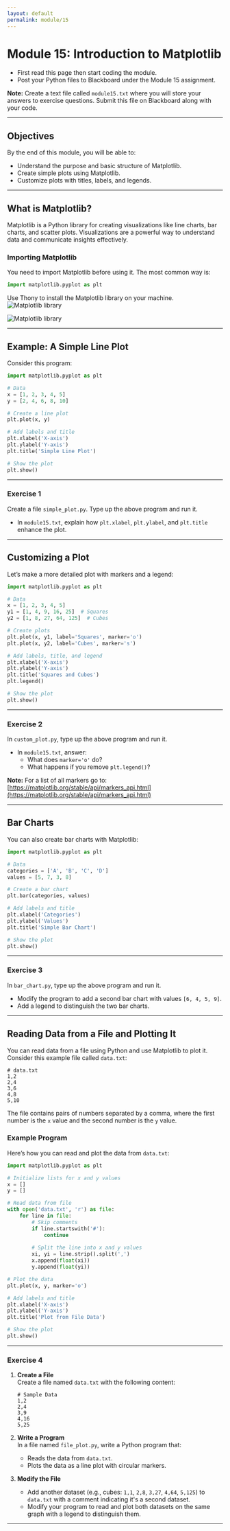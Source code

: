 ```yaml
---
layout: default  
permalink: module/15  
---
```


# Module 15: Introduction to Matplotlib

* First read this page then start coding the module.  
* Post your Python files to Blackboard under the Module 15 assignment.  

**Note:** Create a text file called `module15.txt` where you will store your answers to exercise questions. Submit this file on Blackboard along with your code.  

---

## Objectives

By the end of this module, you will be able to:  
* Understand the purpose and basic structure of Matplotlib.  
* Create simple plots using Matplotlib.  
* Customize plots with titles, labels, and legends.  

---

## What is Matplotlib?

Matplotlib is a Python library for creating visualizations like line charts, bar charts, and scatter plots. Visualizations are a powerful way to understand data and communicate insights effectively.

### Importing Matplotlib

You need to import Matplotlib before using it. The most common way is:

```python
import matplotlib.pyplot as plt
```

Use Thony to install the Matplotlib library on your machine.
![Matplotlib library](../images/Matplotlib1.png)

![Matplotlib library](../images/Matplotlib2.png)

---

## Example: A Simple Line Plot

Consider this program:

```python
import matplotlib.pyplot as plt

# Data
x = [1, 2, 3, 4, 5]
y = [2, 4, 6, 8, 10]

# Create a line plot
plt.plot(x, y)

# Add labels and title
plt.xlabel('X-axis')
plt.ylabel('Y-axis')
plt.title('Simple Line Plot')

# Show the plot
plt.show()
```

---

### **Exercise 1**  
Create a file `simple_plot.py`. Type up the above program and run it.  
- In `module15.txt`, explain how `plt.xlabel`, `plt.ylabel`, and `plt.title` enhance the plot.  

---

## Customizing a Plot

Let’s make a more detailed plot with markers and a legend:

```python
import matplotlib.pyplot as plt

# Data
x = [1, 2, 3, 4, 5]
y1 = [1, 4, 9, 16, 25]  # Squares
y2 = [1, 8, 27, 64, 125]  # Cubes

# Create plots
plt.plot(x, y1, label='Squares', marker='o')
plt.plot(x, y2, label='Cubes', marker='s')

# Add labels, title, and legend
plt.xlabel('X-axis')
plt.ylabel('Y-axis')
plt.title('Squares and Cubes')
plt.legend()

# Show the plot
plt.show()
```

---
### **Exercise 2**  
In `custom_plot.py`, type up the above program and run it.  
- In `module15.txt`, answer:
  - What does `marker='o'` do?  
  - What happens if you remove `plt.legend()`?  

**Note:** For a list of all markers go to: [https://matplotlib.org/stable/api/markers_api.html](https://matplotlib.org/stable/api/markers_api.html)

---

## Bar Charts

You can also create bar charts with Matplotlib:

```python
import matplotlib.pyplot as plt

# Data
categories = ['A', 'B', 'C', 'D']
values = [5, 7, 3, 8]

# Create a bar chart
plt.bar(categories, values)

# Add labels and title
plt.xlabel('Categories')
plt.ylabel('Values')
plt.title('Simple Bar Chart')

# Show the plot
plt.show()
```

---

### **Exercise 3**  
In `bar_chart.py`, type up the above program and run it.  
- Modify the program to add a second bar chart with values `[6, 4, 5, 9]`.  
- Add a legend to distinguish the two bar charts.  

---

## Reading Data from a File and Plotting It

You can read data from a file using Python and use Matplotlib to plot it. Consider this example file called `data.txt`:

```
# data.txt
1,2
2,4
3,6
4,8
5,10
```

The file contains pairs of numbers separated by a comma, where the first number is the `x` value and the second number is the `y` value.

### Example Program

Here’s how you can read and plot the data from `data.txt`:

```python
import matplotlib.pyplot as plt

# Initialize lists for x and y values
x = []
y = []

# Read data from file
with open('data.txt', 'r') as file:
    for line in file:
        # Skip comments
        if line.startswith('#'):
            continue
        
        # Split the line into x and y values
        xi, yi = line.strip().split(',')
        x.append(float(xi))
        y.append(float(yi))

# Plot the data
plt.plot(x, y, marker='o')

# Add labels and title
plt.xlabel('X-axis')
plt.ylabel('Y-axis')
plt.title('Plot from File Data')

# Show the plot
plt.show()
```

---

### **Exercise 4**  

1. **Create a File**  
   Create a file named `data.txt` with the following content:
   ```
   # Sample Data
   1,2
   2,4
   3,9
   4,16
   5,25
   ```

2. **Write a Program**  
   In a file named `file_plot.py`, write a Python program that:
   - Reads the data from `data.txt`.
   - Plots the data as a line plot with circular markers.

3. **Modify the File**  
   - Add another dataset (e.g., cubes: `1,1`, `2,8`, `3,27`, `4,64`, `5,125`) to `data.txt` with a comment indicating it's a second dataset.
   - Modify your program to read and plot both datasets on the same graph with a legend to distinguish them.

---

